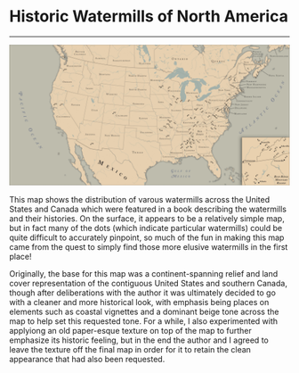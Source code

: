 # Historic Watermills of North America
---

<a href="../../img/watermills.jpg"><img class="feature_full" src="../../img/watermills.jpg" alt=""></a>

This map shows the distribution of varous watermills across the United States and Canada which were featured in a book describing the watermills and their histories. On the surface, it appears to be a relatively simple map, but in fact many of the dots (which indicate particular watermills) could be quite difficult to accurately pinpoint, so much of the fun in making this map came from the quest to simply find those more elusive watermills in the first place!

Originally, the base for this map was a continent-spanning relief and land cover representation of the contiguous United States and southern Canada, though after deliberations with the author it was ultimately decided to go with a cleaner and more historical look, with emphasis being places on elements such as coastal vignettes and a dominant beige tone across the map to help set this requested tone. For a while, I also experimented with applyiong an old paper-esque texture on top of the map to further emphasize its historic feeling, but in the end the author and I agreed to leave the texture off the final map in order for it to retain the clean appearance that had also been requested.
